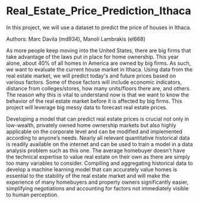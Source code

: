 # Real_Estate_Price_Prediction_Ithaca
In this project, we will use a dataset to predict the price of houses in Ithaca.

Authors: Marc Davila (md934), Manoli Lambrakis (el668)

As more people keep moving into the United States, there are big firms that take advantage of the laws put in place for home ownership. This year alone, about 40% of all homes in America are owned by big firms. As such, we want to evaluate the current house market in Ithaca. Using data from the real estate market, we will predict today's and future prices based on various factors. Some of those factors will include economic indicators, distance from colleges/stores, how many units/floors there are, and others. The reason why this is vital to understand now is that we want to know the behavior of the real estate market before it is affected by big firms. This project will leverage big messy data to forecast real estate prices.

Developing a model that can predict real estate prices is crucial not only in low-wealth, privately owned home ownership markets but also highly applicable on the corporate level and can be modified and implemented according to anyone’s needs. Nearly all relevant quantitative historical data is readily available on the internet and can be used to train a model in a data analysis problem such as this one. The average homebuyer doesn’t have the technical expertise to value real estate on their own as there are simply too many variables to consider. Compiling and aggregating historical data to develop a machine learning model that can accurately value homes is essential to the stability of the real estate market and will make the experience of many homebuyers and property owners significantly easier, simplifying negotiations and accounting for factors not immediately visible to human perception. 
